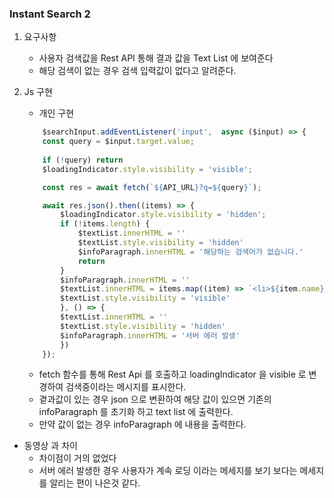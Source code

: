 ### Instant Search 2
1. 요구사항
    - 사용자 검색값을 Rest API 통해 결과 값을 Text List 에 보여준다 
    - 해당 검색이 없는 경우 검색 입력값이 없다고 알려준다.
   
2. Js 구현
    - 개인 구현 
    ```js
        $searchInput.addEventListener('input',  async ($input) => {
        const query = $input.target.value;
        
        if (!query) return
        $loadingIndicator.style.visibility = 'visible';
    
        const res = await fetch(`${API_URL}?q=${query}`);
    
        await res.json().then((items) => {
            $loadingIndicator.style.visibility = 'hidden';
            if (!items.length) {
                $textList.innerHTML = ''
                $textList.style.visibility = 'hidden'
                $infoParagraph.innerHTML = '해당하는 검색어가 없습니다.'
                return
            }
            $infoParagraph.innerHTML = ''
            $textList.innerHTML = items.map((item) => `<li>${item.name}</li>`).join('')
            $textList.style.visibility = 'visible'
            }, () => {
            $textList.innerHTML = ''
            $textList.style.visibility = 'hidden'
            $infoParagraph.innerHTML = '서버 에러 발생'
            })
        });
    ```
   - fetch 함수를 통해 Rest Api 를 호출하고 loadingIndicator 을 visible 로 변경하여 검색중이라는 메시지를 표시한다.
   - 곁과값이 있는 경우 json 으로 변환하여 해당 값이 있으면 기존의 infoParagraph 를 초기화 하고 text list 에 출력한다.
   - 만약 값이 없는 경우 infoParagraph 에 내용을 출력한다.
   
- 동영상 과 차이
  - 차이점이 거의 없었다
  - 서버 에러 발생한 경우 사용자가 계속 로딩 이라는 메세지를 보기 보다는 메세지를 알리는 편이 나은것 같다.
